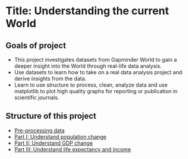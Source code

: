 # Title: Understanding the current World

## Goals of project
- This project investigates datasets from Gapminder World to gain a deeper insight into the World through real-life data analysis.
- Use datasets to learn how to take on a real data analysis project and derive insights from the data.
- Learn to use structure to process, clean, analyze data and use matplotlib to plot high quality graphs for reporting or publication in scientific journals.

## Structure of this project
- [Pre-processing data](#0)
- [Part I: Understand population change](#1)
- [Part II: Understand GDP change](#2)
- [Part III: Understand life expectancy and income](#3)
